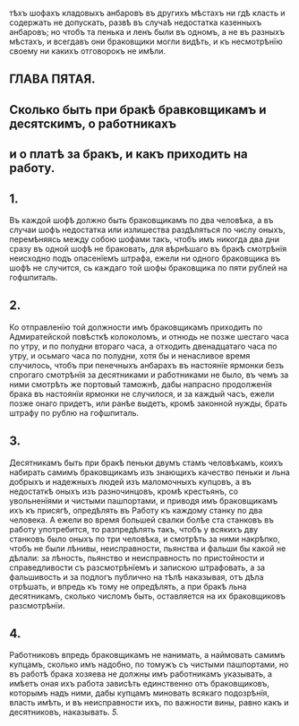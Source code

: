 тѣхъ шофахъ кладовыхъ анбаровъ въ другихъ мѣстахъ ни гдѣ класть и содержать не допускать, развѣ въ случаѣ недостатка казенныхъ анбаровъ; но чтобъ та пенька и ленъ были въ одномъ, а не въ разныхъ мѣстахъ, и всегдавъ они браковщики могли видѣть, и къ несмотрѣнїю своему ни какихъ отговорокъ не имѣли.
## ГЛАВА ПЯТАЯ.
## Сколько быть при бракѣ бравковщикамъ и десятскимъ, о работникахъ
## и о платѣ за бракъ, и какъ приходить на работу.
## 1.
Въ каждой шофѣ должно быть браковщикамъ по два человѣка, а въ случаи шофъ недостатка или излишества раздѣляться по числу оныхъ, перемѣняясь между собою шофами такъ, чтобъ имъ никогда два дни сразу въ одной шофѣ не браковать, для вѣрнѣшаго въ бракѣ смотрѣнїя неисходно подъ опасенїемъ штрафа, ежели ни одного браковщика въ шофѣ не случится, сь каждаго той шофы браковщика по пяти рублей на гофшпиталь.
## 2.
Ко отправленїю той должности имъ браковщикамъ приходить по Адмиратейской повѣсткѣ колоколомъ, и отнюдь не позже шестаго часа по утру, и по полудни втораго часа, а отходить двенадцатаго часа по утру, и осьмаго часа по полудни, хотя бы и ненасливое время случилось, чтобъ при пенечныхъ анбарахъ въ настоянїе ярмонки безъ спрогаго смотрѣнїя за десятниками и работниками не было, въ чемъ за ними смотрѣть же портовый таможнѣ, дабы напрасно продолженїя брака въ настоянїи ярмонки не случилося, и за каждый часъ, ежели позже онаго придетъ, или ранѣе выдетъ, кромѣ законной нужды, брать штрафу по рублю на гофшпиталь.
## 3.
Десятникамъ быть при бракѣ пеньки двумъ стамъ человѣкамъ, коихъ набирать самимъ браковщикамъ изъ знающихъ качество пеньки и льна добрыхъ и надежныхъ людей изъ маломочныхъ купцовъ, а въ недостаткѣ оныхъ изъ разночинцовъ, кромѣ крестьянъ, со увольненїями и чистыми пашпортами, и приводя имъ браковщикамъ ихъ къ присягѣ, опредѣлять въ Работу къ каждому станку по два человека. А ежели во время большей свалки болѣе ста станковъ въ работу употребится, то разпредѣлять такъ, чтобъ у всякихъ дву станковъ было оныхъ по три человѣка, и смотрѣть за ними накрѣпко, чтобъ не были лѣнивы, неисправности, пьянства и фальши бы какой не дѣлали: за лѣность, пьянство и неисправность по пристойности и справедливости съ разсмотрѣнїемъ и запискою штрафовать, а за фальшивость и за подлогъ публично на тѣлѣ наказывая, отъ дѣла отрѣшать, и впредь къ тому не опредѣлять, а при бракѣ льна десятникамъ, сколько числомъ быть, оставляется на их браковщиковъ разсмотрѣнїи.
## 4.
Работниковъ впредь браковщикамъ не нанимать, а наймовать самимъ купцамъ, сколько имъ надобно, по томужъ съ чистыми пашпортами, но въ работѣ брака хозяева не должны имъ работникамъ указывать, а имѣетъ оная ихъ работа зависѣть единственно отъ браковщиковъ, которымъ надъ ними, дабы купцамъ миновать всякаго подозрѣнїя, власть имѣть, и въ неисправности ихъ, по важности вины, равно какъ и десятниковъ, наказывать.
*5.*